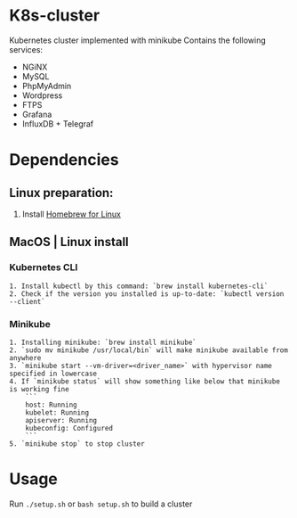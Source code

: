 # K8s-cluster

Kubernetes cluster implemented with minikube
Contains the following services:
* NGiNX
* MySQL
* PhpMyAdmin
* Wordpress
* FTPS
* Grafana
* InfluxDB + Telegraf

# Dependencies
## Linux preparation: <br>
 1. Install
   [Homebrew for Linux](https://docs.brew.sh/Homebrew-on-Linux)
## MacOS | Linux install
### Kubernetes CLI
    1. Install kubectl by this command: `brew install kubernetes-cli`
    2. Check if the version you installed is up-to-date: `kubectl version --client`
   
### Minikube
    1. Installing minikube: `brew install minikube`
    2. `sudo mv minikube /usr/local/bin` will make minikube available from anywhere 
    3. `minikube start --vm-driver=<driver_name>` with hypervisor name specified in lowercase
    4. If `minikube status` will show something like below that minikube is working fine
        ```
        host: Running
        kubelet: Running
        apiserver: Running
        kubeconfig: Configured
        ```
    5. `minikube stop` to stop cluster

# Usage
Run `./setup.sh` or `bash setup.sh` to build a cluster
